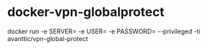 # docker-vpn-globalprotect
docker run -e SERVER=<server> -e USER=<user> -e PASSWORD=<password> --privileged -ti avanttic/vpn-global-protect

